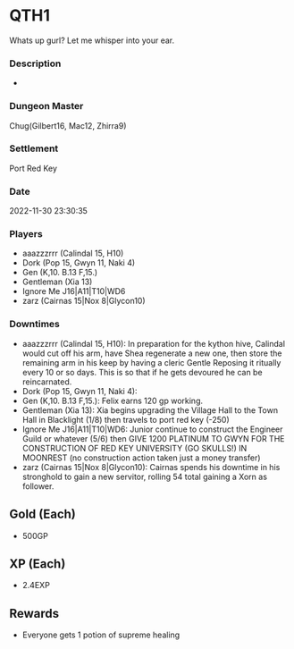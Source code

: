 # QTH1
Whats up gurl? Let me whisper into your ear.
### Description
-
### Dungeon Master
Chug(Gilbert16, Mac12, Zhirra9)
### Settlement
Port Red Key
### Date
2022-11-30 23:30:35
### Players
* aaazzzrrr (Calindal 15, H10)
* Dork (Pop 15, Gwyn 11, Naki 4)
* Gen (K,10. B.13 F,15.)
* Gentleman (Xia 13)
* Ignore Me J16|A11|T10|WD6
* zarz (Cairnas 15|Nox 8|Glycon10)
### Downtimes
* aaazzzrrr (Calindal 15, H10): In preparation for the kython hive, Calindal would cut off his arm, have Shea regenerate a new one, then store the remaining arm in his keep by having a cleric Gentle Reposing it ritually every 10 or so days. This is so that if he gets devoured he can be reincarnated.
* Dork (Pop 15, Gwyn 11, Naki 4): 
* Gen (K,10. B.13 F,15.): Felix earns 120 gp working.
* Gentleman (Xia 13): Xia begins upgrading the Village Hall to the Town Hall in Blacklight (1/8) then travels to port red key (-250)
* Ignore Me J16|A11|T10|WD6: Junior continue to construct the Engineer Guild or whatever (5/6) then GIVE 1200 PLATINUM TO GWYN FOR THE CONSTRUCTION OF RED KEY UNIVERSITY  (GO SKULLS!) IN MOONREST (no construction action taken just a money transfer)
* zarz (Cairnas 15|Nox 8|Glycon10): Cairnas spends his downtime in his stronghold to gain a new servitor, rolling 54 total gaining a Xorn as follower.
## Gold (Each)
* 500GP
## XP (Each)
* 2.4EXP
## Rewards
* Everyone gets 1 potion of supreme healing